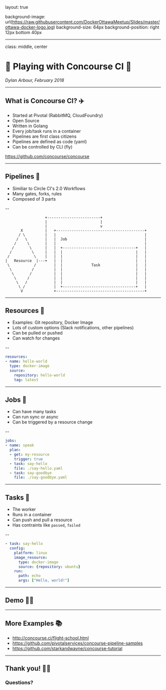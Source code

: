 layout: true

background-image: url(https://raw.githubusercontent.com/DockerOttawaMeetup/Slides/master/ottawa-docker-logo.jpg)
background-size: 64px
background-position: right 12px bottom 40px

---
class: middle, center

# 🛫 Playing with Concourse CI 🛬

_Dylan Arbour, February 2018_

---

## What is Concourse CI? ✈️

- Started at Pivotal (RabbitMQ, CloudFoundry)
- Open Source
- Written in Golang
- Every job/task runs in a container
- Pipelines are first class citizens
- Pipelines are defined as code (yaml)
- Can be controlled by CLI (fly)

https://github.com/concourse/concourse

---

## Pipelines 🚰

- Similiar to Circle CI's 2.0 Workflows
- Many gates, forks, rules
- Composed of 3 parts

--

```
                  +------------------------+
                  |                        |
                  |                        v
       X          |   +----------------------------------------+
      / \         |   |                                        |
     /   \        |   |  Job                                   |
    /     \       |   |                                        |
   /       \      |   |  +---------------------------------+   |
  /         \     |   |  |                                 |   |
 /           \    |   |  |                                 |   |
|   Resource  |---+   |  |                                 |   |
 \           /        |  |             Task                |   |
  \         /         |  |                                 |   |
   \       /          |  |                                 |   |
    \     /           |  |                                 |   |
     \   /            |  |                                 |   |
      \ /             |  +---------------------------------+   |
       V              +----------------------------------------+
```
---

## Resources 🚗

- Examples: Git repository, Docker Image
- Lots of custom options (Slack notifications, other pipelines)
- Can be pulled or pushed
- Can watch for changes

--

```yaml
resources:
- name: hello-world
  type: docker-image
  source:
    repository: hello-world
    tag: latest
```

---

## Jobs 🔧

- Can have many tasks
- Can run sync or async
- Can be triggered by a resource change

--

```yaml
jobs:
- name: speak
  plan:
  - get: my-resource
    trigger: true
  - task: say-hello
    file: ./say-hello.yaml
  - task: say-goodbye
    file: ./say-goodbye.yaml
```

---

## Tasks 🔩

- The worker
- Runs in a container
- Can push and pull a resource
- Has contraints like `passed`, `failed`

--

```yaml
- task: say-hello
  config:
    platform: linux
    image_resource:
      type: docker-image
      source: {repository: ubuntu}
    run:
      path: echo
      args: ["Hello, world!"]
```

---

## Demo 👩‍💻

---

## More Examples 📚

- http://concourse.ci/flight-school.html
- https://github.com/pivotalservices/concourse-pipeline-samples
- https://github.com/starkandwayne/concourse-tutorial

---


## Thank you! 🙇‍♂️

### Questions?
